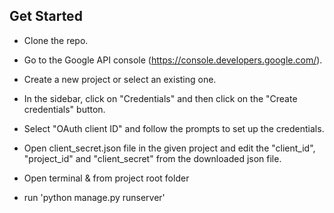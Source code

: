 ## Get Started
* Clone the repo.
* Go to the Google API console (https://console.developers.google.com/).
* Create a new project or select an existing one.
* In the sidebar, click on "Credentials" and then click on the "Create credentials" button.
* Select "OAuth client ID" and follow the prompts to set up the credentials.

* Open client_secret.json file in the given project and edit the "client_id", "project_id" and "client_secret" from the downloaded json file.
* Open terminal & from project root folder 
*  run 'python manage.py runserver' 
